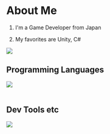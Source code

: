 # About Me

1. I'm a Game Developer from Japan

2. My favorites are Unity, C#

![](https://github-readme-stats-theta-neon.vercel.app/api/top-langs?username=manato-takahashi&show_icons=true&locale=en&layout=compact)

## Programming Languages

<img src="https://skillicons.dev/icons?i=c,cs,cpp,java,jquery,matlab,processing,html,css,js,php," /> <br /><br />

## Dev Tools etc

<img src="https://skillicons.dev/icons?i=unity,discord,git,github,vscode,powershell" /> <br /><br />
